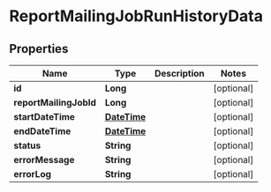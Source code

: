 
# ReportMailingJobRunHistoryData

## Properties
Name | Type | Description | Notes
------------ | ------------- | ------------- | -------------
**id** | **Long** |  |  [optional]
**reportMailingJobId** | **Long** |  |  [optional]
**startDateTime** | [**DateTime**](DateTime.md) |  |  [optional]
**endDateTime** | [**DateTime**](DateTime.md) |  |  [optional]
**status** | **String** |  |  [optional]
**errorMessage** | **String** |  |  [optional]
**errorLog** | **String** |  |  [optional]



